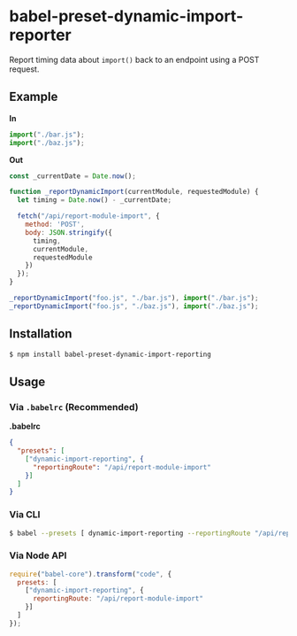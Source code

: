 # babel-preset-dynamic-import-reporter

Report timing data about `import()` back to an endpoint using a POST request.

## Example

**In**

```js
import("./bar.js");
import("./baz.js");
```

**Out**

```js
const _currentDate = Date.now();

function _reportDynamicImport(currentModule, requestedModule) {
  let timing = Date.now() - _currentDate;

  fetch("/api/report-module-import", {
    method: 'POST',
    body: JSON.stringify({
      timing,
      currentModule,
      requestedModule
    })
  });
}

_reportDynamicImport("foo.js", "./bar.js"), import("./bar.js");
_reportDynamicImport("foo.js", "./baz.js"), import("./baz.js");
```

## Installation

```sh
$ npm install babel-preset-dynamic-import-reporting
```

## Usage

### Via `.babelrc` (Recommended)

**.babelrc**

```json
{
  "presets": [
    ["dynamic-import-reporting", {
      "reportingRoute": "/api/report-module-import"
    }]
  ]
}
```

### Via CLI

```sh
$ babel --presets [ dynamic-import-reporting --reportingRoute "/api/report-module-import" ] script.js
```

### Via Node API

```javascript
require("babel-core").transform("code", {
  presets: [
    ["dynamic-import-reporting", {
      reportingRoute: "/api/report-module-import"
    }]
  ]
});
```
